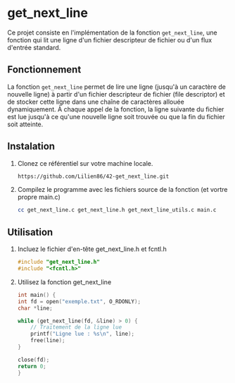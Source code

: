 # get_next_line

Ce projet consiste en l'implémentation de la fonction `get_next_line`, une fonction qui lit une ligne d'un fichier descripteur de fichier ou d'un flux d'entrée standard.

## Fonctionnement

La fonction `get_next_line` permet de lire une ligne (jusqu'à un caractère de nouvelle ligne) à partir d'un fichier descripteur de fichier (file descriptor) et de stocker cette ligne dans une chaîne de caractères allouée dynamiquement. À chaque appel de la fonction, la ligne suivante du fichier est lue jusqu'à ce qu'une nouvelle ligne soit trouvée ou que la fin du fichier soit atteinte.

## Instalation

1. Clonez ce référentiel sur votre machine locale.
	```bash
	https://github.com/Lilien86/42-get_next_line.git
	```
2. Compilez le programme avec les fichiers source de la fonction (et vortre propre main.c)
	```bash
	cc get_next_line.c get_next_line.h get_next_line_utils.c main.c
	```
## Utilisation

1. Incluez le fichier d'en-tête get_next_line.h et fcntl.h
	```c
	#include "get_next_line.h"
	#include "<fcntl.h>"
	```
2. Utilisez la fonction get_next_line
	```c
	int main() {
    int fd = open("exemple.txt", O_RDONLY);
    char *line;

    while (get_next_line(fd, &line) > 0) {
        // Traitement de la ligne lue
        printf("Ligne lue : %s\n", line);
        free(line);
    }

    close(fd);
    return 0;
	}
	```

